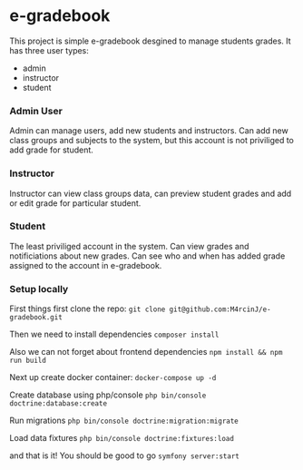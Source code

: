 # e-gradebook

This project is simple e-gradebook desgined to manage students grades. It has three user types:

- admin
- instructor
- student

### Admin User

Admin can manage users, add new students and instructors. Can add new class groups and subjects to the system, but this account is not priviliged to add grade for student.

### Instructor

Instructor can view class groups data, can preview student grades and add or edit grade for particular student.

### Student

The least priviliged account in the system. Can view grades and notificiations about new grades. Can see who and when has added  grade assigned to the account in e-gradebook.

### Setup locally

First things first clone the repo:
`git clone git@github.com:M4rcinJ/e-gradebook.git`

Then we need to install dependencies
`composer install`

Also we can not forget about frontend dependencies
`npm install && npm run build`

Next up create docker container:
`docker-compose up -d`

Create database using php/console
`php bin/console doctrine:database:create`

Run migrations
`php bin/console doctrine:migration:migrate`

Load data fixtures
`php bin/console doctrine:fixtures:load`

and that is it! You should be good to go
`symfony server:start`